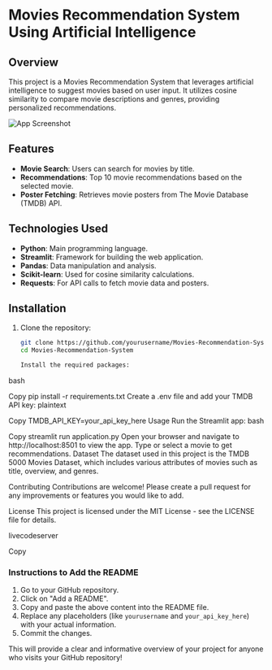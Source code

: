 # Movies Recommendation System Using Artificial Intelligence

## Overview

This project is a Movies Recommendation System that leverages artificial intelligence to suggest movies based on user input. It utilizes cosine similarity to compare movie descriptions and genres, providing personalized recommendations.

![App Screenshot](https://via.placeholder.com/800x400?text=App+Screenshot)

## Features

- **Movie Search**: Users can search for movies by title.
- **Recommendations**: Top 10 movie recommendations based on the selected movie.
- **Poster Fetching**: Retrieves movie posters from The Movie Database (TMDB) API.

## Technologies Used

- **Python**: Main programming language.
- **Streamlit**: Framework for building the web application.
- **Pandas**: Data manipulation and analysis.
- **Scikit-learn**: Used for cosine similarity calculations.
- **Requests**: For API calls to fetch movie data and posters.

## Installation

1. Clone the repository:

   ```bash
   git clone https://github.com/yourusername/Movies-Recommendation-System.git
   cd Movies-Recommendation-System

   Install the required packages:
bash

Copy
pip install -r requirements.txt
Create a .env file and add your TMDB API key:
plaintext

Copy
TMDB_API_KEY=your_api_key_here
Usage
Run the Streamlit app:
bash

Copy
streamlit run application.py
Open your browser and navigate to http://localhost:8501 to view the app.
Type or select a movie to get recommendations.
Dataset
The dataset used in this project is the TMDB 5000 Movies Dataset, which includes various attributes of movies such as title, overview, and genres.

Contributing
Contributions are welcome! Please create a pull request for any improvements or features you would like to add.

License
This project is licensed under the MIT License - see the LICENSE file for details.

livecodeserver

Copy

### Instructions to Add the README

1. Go to your GitHub repository.
2. Click on "Add a README".
3. Copy and paste the above content into the README file.
4. Replace any placeholders (like `yourusername` and `your_api_key_here`) with your actual information.
5. Commit the changes.

This will provide a clear and informative overview of your project for anyone who visits your GitHub repository!
